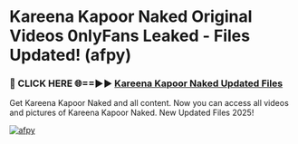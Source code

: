 # Kareena Kapoor Naked Original Videos 0nlyFans Leaked - Files Updated! (afpy)

<h3>🔴 CLICK HERE 🌐==►► <a href="https://tinyurl.com/up5wt9bj" rel="nofollow">Kareena Kapoor Naked Updated Files</a></h3>

Get Kareena Kapoor Naked and all content. Now you can access all videos and pictures of Kareena Kapoor Naked. New Updated Files 2025!

[![afpy](https://i.imgur.com/ABiUzMV.gif)](https://tinyurl.com/up5wt9bj)
